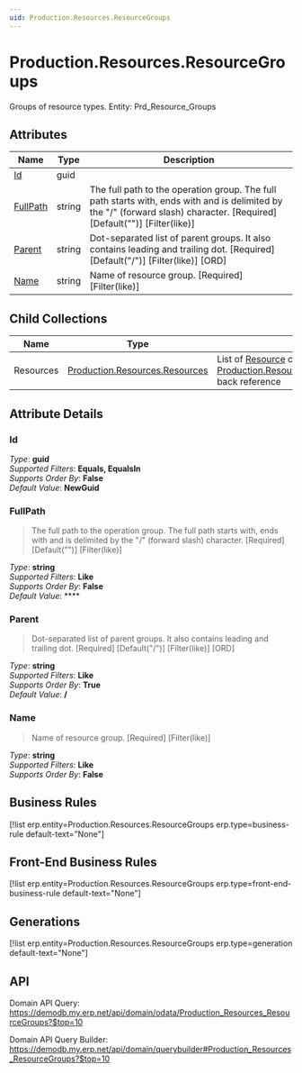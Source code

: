 ```yaml
---
uid: Production.Resources.ResourceGroups
---
```

# Production.Resources.ResourceGroups

Groups of resource types. Entity: Prd_Resource_Groups

## Attributes

| Name | Type | Description |
| ---- | ---- | --- |
| [Id](Production.Resources.ResourceGroups.md#Id) | guid |  
| [FullPath](Production.Resources.ResourceGroups.md#FullPath) | string | The full path to the operation group. The full path starts with, ends with and is delimited by the "/" (forward slash) character. [Required] [Default("")] [Filter(like)] 
| [Parent](Production.Resources.ResourceGroups.md#Parent) | string | Dot-separated list of parent groups. It also contains leading and trailing dot. [Required] [Default("/")] [Filter(like)] [ORD] 
| [Name](Production.Resources.ResourceGroups.md#Name) | string | Name of resource group. [Required] [Filter(like)] 

## Child Collections

| Name | Type | Description |
| ---- | ---- | --- |
| Resources | [Production.Resources.Resources](Production.Resources.Resources.md) | List of [Resource](Production.Resources.Resources.md) child objects, based on the [Production.Resources.Resource.ResourceGroup](Production.Resources.Resources.md#ResourceGroup) back reference 


## Attribute Details

### Id

_Type_: **guid**  
_Supported Filters_: **Equals, EqualsIn**  
_Supports Order By_: **False**  
_Default Value_: **NewGuid**  

### FullPath

> The full path to the operation group. The full path starts with, ends with and is delimited by the "/" (forward slash) character. [Required] [Default("")] [Filter(like)]

_Type_: **string**  
_Supported Filters_: **Like**  
_Supports Order By_: **False**  
_Default Value_: ****  

### Parent

> Dot-separated list of parent groups. It also contains leading and trailing dot. [Required] [Default("/")] [Filter(like)] [ORD]

_Type_: **string**  
_Supported Filters_: **Like**  
_Supports Order By_: **True**  
_Default Value_: **/**  

### Name

> Name of resource group. [Required] [Filter(like)]

_Type_: **string**  
_Supported Filters_: **Like**  
_Supports Order By_: **False**  



## Business Rules

[!list erp.entity=Production.Resources.ResourceGroups erp.type=business-rule default-text="None"]

## Front-End Business Rules

[!list erp.entity=Production.Resources.ResourceGroups erp.type=front-end-business-rule default-text="None"]

## Generations

[!list erp.entity=Production.Resources.ResourceGroups erp.type=generation default-text="None"]

## API

Domain API Query:
<https://demodb.my.erp.net/api/domain/odata/Production_Resources_ResourceGroups?$top=10>

Domain API Query Builder:
<https://demodb.my.erp.net/api/domain/querybuilder#Production_Resources_ResourceGroups?$top=10>

